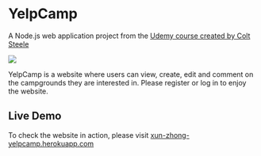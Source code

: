 # YelpCamp
<p>A Node.js web application project from the <a href="https://www.udemy.com/course/the-web-developer-bootcamp/"> Udemy course created by Colt Steele</a></p>
<a href="https://xun-zhong-yelpcamp.herokuapp.com/"><img src="https://res.cloudinary.com/peggiexplode/image/upload/v1631739772/YelpCamp/github_img_ukprqp.png"></a>
<p></p>
<p> YelpCamp is a website where users can view, create, edit and comment on the campgrounds they are interested in. Please register or log in to enjoy the website.</p>
<h2>Live Demo</h2>
<p>To check the website in action, please visit <a href="https://xun-zhong-yelpcamp.herokuapp.com/">xun-zhong-yelpcamp.herokuapp.com</a>
